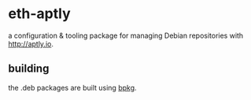 # eth-aptly

a configuration & tooling package for managing Debian repositories with http://aptly.io.

## building

the .deb packages are built using [bpkg](https://github.com/javajawa/bpkg).
